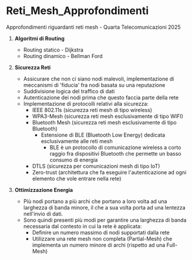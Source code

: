 # Reti_Mesh_Approfondimenti
Approfondimenti riguardanti reti mesh - Quarta Telecomunicazioni 2025
1. **Algoritmi di Routing**
   - Routing statico - Dijkstra
   - Routing dinamico - Bellman Ford

2. **Sicurezza Reti**
   - Assicurare che non ci siano nodi malevoli, implementazione di meccanismi di 'fiducia' fra nodi basata su una reputazione
   - Suddivisione logica del traffico di dati
   - Autenticazione dei nodi prima che questo faccia parte della rete
   - Implementazione di protocolli relativi alla sicurezza:
      - IEEE 802.11s (sicurezza reti mesh di tipo wireless)
      - WPA3-Mesh (sicurezza reti mesh esclusivamente di tipo WIFI)
      - Bluetooth Mesh (sicurezza reti mesh esclusivamente di tipo Bluetooth)
        - Estensione di BLE (Bluetooth Low Energy) dedicata esclusivamente alle reti mesh
          - BLE è un protocollo di comunicazione wireless a corto raggio fra dispositivi Bluetooth che permette un basso consumo di energia
      - DTLS (sicurezza per comunicazioni mesh di tipo IoT)
      - Zero-trust (architettura che fa eseguire l'autenticazione ad ogni elemento che vole entrare nella rete)

3. **Ottimizzazione Energia**
   - Più nodi portano a più archi che portano a loro volta ad una larghezza di banda minore, il che a sua volta porta ad una lentezza nell'invio di dati. 
   - Sono quindi presenti più modi per garantire una larghezza di banda necessaria dal contesto in cui la rete è applicata:
     - Definire un numero massimo di nodi supportati dalla rete
     - Utilizzare una rete mesh non completa (Partial-Mesh) che implementa un numero minore di archi (rispetto ad una Full-Mesh)

